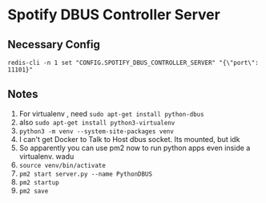 # Spotify DBUS Controller Server

## Necessary Config

```
redis-cli -n 1 set "CONFIG.SPOTIFY_DBUS_CONTROLLER_SERVER" "{\"port\": 11101}"
```

## Notes

1. For virtualenv , need `sudo apt-get install python-dbus`
2. also `sudo apt-get install python3-virtualenv`
3. `python3 -m venv --system-site-packages venv`
4. I can't get Docker to Talk to Host dbus socket. Its mounted, but idk
5. So apparently you can use pm2 now to run python apps even inside a virtualenv. wadu
6. `source venv/bin/activate`
7. `pm2 start server.py --name PythonDBUS`
8. `pm2 startup`
9. `pm2 save`